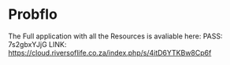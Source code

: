 # Probflo

The Full application with all the Resources is avaliable here:
PASS: 7s2gbxYJjG
LINK: https://cloud.riversoflife.co.za/index.php/s/4itD6YTKBw8Cp6f

